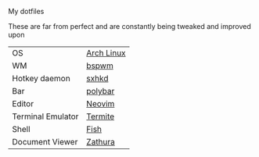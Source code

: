 My dotfiles

These are far from perfect and are constantly being tweaked and improved upon

|                   |                                                  |
| ----------------- | ------------------------------------------------ |
| OS                | [Arch Linux](https://www.archlinux.org/)         |
| WM                | [bspwm](https://github.com/baskerville/bspwm)    |
| Hotkey daemon     | [sxhkd](https://github.com/baskerville/sxhkd)    |
| Bar               | [polybar](https://github.com/jaagr/polybar)      |
| Editor            | [Neovim](https://github.com/neovim/neovim)       |
| Terminal Emulator | [Termite](https://github.com/thestinger/termite) |
| Shell             | [Fish](https://github.com/fish-shell/fish-shell) |
| Document Viewer   | [Zathura](https://github.com/pwmt/zathura)       |
